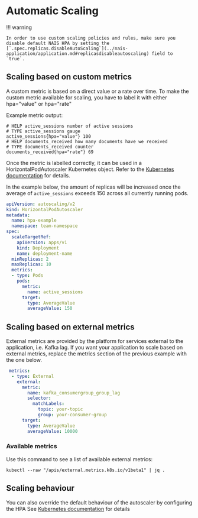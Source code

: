 # Automatic Scaling

!!! warning
    
    In order to use custom scaling policies and rules, make sure you disable default NAIS HPA by setting the [`.spec.replicas.disableAutoScaling`](../nais-application/application.md#replicasdisableautoscaling) field to `true`. 


## Scaling based on custom metrics
A custom metric is based on a direct value or a rate over time.
To make the custom metric available for scaling, you have to label it with either hpa="value" or hpa="rate"

Example metric output:
```
# HELP active_sessions number of active sessions
# TYPE active_sessions gauge
active_sessions{hpa="value"} 100
# HELP documents_received how many documents have we received
# TYPE documents_received counter
documents_received{hpa="rate"} 69
```

Once the metric is labelled correctly, it can be used in a HorizontalPodAutoscaler Kubernetes object.
Refer to the [Kubernetes documentation](https://kubernetes.io/docs/tasks/run-application/horizontal-pod-autoscale/) for details.

In the example below, the amount of replicas will be increased once the average of `active_sessions` exceeds 150 across all currently running pods.

```yaml
apiVersion: autoscaling/v2
kind: HorizontalPodAutoscaler
metadata:
  name: hpa-example
  namespace: team-namespace
spec:
  scaleTargetRef:
    apiVersion: apps/v1
    kind: Deployment
    name: deployment-name
  minReplicas: 2
  maxReplicas: 10
  metrics:
  - type: Pods
    pods:
      metric:
        name: active_sessions
      target:
        type: AverageValue
        averageValue: 150
```

## Scaling based on external metrics
External metrics are provided by the platform for services external to the application, i.e. Kafka lag.
If you want your application to scale based on external metrics, replace the metrics section of the previous example with the one below.

```yaml
 metrics:
  - type: External
    external:
      metric:
        name: kafka_consumergroup_group_lag
        selector:
          matchLabels:
            topic: your-topic
            group: your-consumer-group
      target:
        type: AverageValue
        averageValue: 10000
```

### Available metrics

Use this command to see a list of available external metrics:

```kubectl --raw "/apis/external.metrics.k8s.io/v1beta1" | jq .```

## Scaling behaviour
You can also override the default behaviour of the autoscaler by configuring the HPA
See [Kubernetes documentation](https://kubernetes.io/docs/tasks/run-application/horizontal-pod-autoscale/) for details
